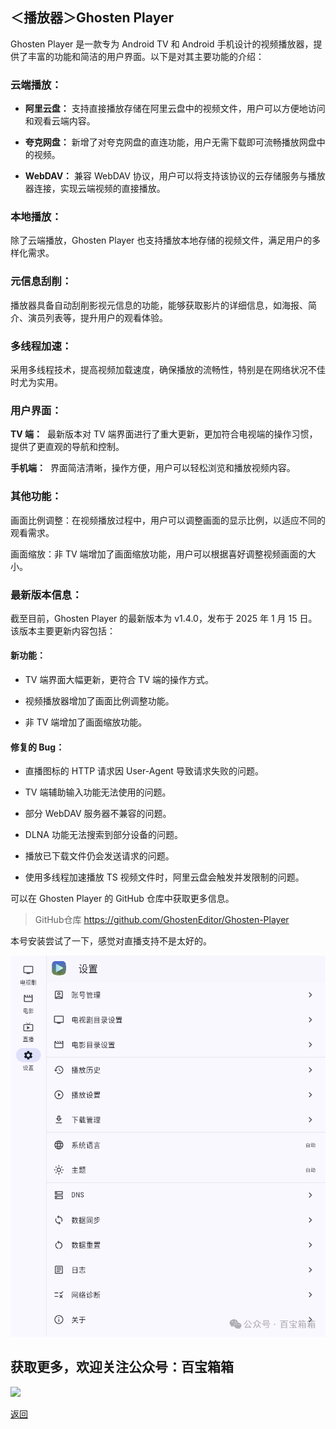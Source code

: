 ## ＜播放器＞Ghosten Player

Ghosten Player 是一款专为 Android TV 和 Android 手机设计的视频播放器，提供了丰富的功能和简洁的用户界面。以下是对其主要功能的介绍：



### 云端播放：

*   **阿里云盘：** 支持直接播放存储在阿里云盘中的视频文件，用户可以方便地访问和观看云端内容。

*   **夸克网盘：** 新增了对夸克网盘的直连功能，用户无需下载即可流畅播放网盘中的视频。

*   **WebDAV：** 兼容 WebDAV 协议，用户可以将支持该协议的云存储服务与播放器连接，实现云端视频的直接播放。



### 本地播放：

除了云端播放，Ghosten Player 也支持播放本地存储的视频文件，满足用户的多样化需求。

### 元信息刮削：

播放器具备自动刮削影视元信息的功能，能够获取影片的详细信息，如海报、简介、演员列表等，提升用户的观看体验。

### 多线程加速：

采用多线程技术，提高视频加载速度，确保播放的流畅性，特别是在网络状况不佳时尤为实用。

### 用户界面：

**TV 端：**  最新版本对 TV 端界面进行了重大更新，更加符合电视端的操作习惯，提供了更直观的导航和控制。

**手机端：**  界面简洁清晰，操作方便，用户可以轻松浏览和播放视频内容。


### 其他功能：

画面比例调整：在视频播放过程中，用户可以调整画面的显示比例，以适应不同的观看需求。

画面缩放：非 TV 端增加了画面缩放功能，用户可以根据喜好调整视频画面的大小。



### 最新版本信息：

截至目前，Ghosten Player 的最新版本为 v1.4.0，发布于 2025 年 1 月 15 日。该版本主要更新内容包括：

#### 新功能：

*   TV 端界面大幅更新，更符合 TV 端的操作方式。

*   视频播放器增加了画面比例调整功能。

*   非 TV 端增加了画面缩放功能。

#### 修复的 Bug：

*   直播图标的 HTTP 请求因 User-Agent 导致请求失败的问题。

*   TV 端辅助输入功能无法使用的问题。

*   部分 WebDAV 服务器不兼容的问题。

*   DLNA 功能无法搜索到部分设备的问题。

*   播放已下载文件仍会发送请求的问题。

*   使用多线程加速播放 TS 视频文件时，阿里云盘会触发并发限制的问题。



可以在 Ghosten Player 的 GitHub 仓库中获取更多信息。

>GitHub仓库
>https://github.com/GhostenEditor/Ghosten-Player

本号安装尝试了一下，感觉对直播支持不是太好的。

<img src="../assets/img/016_GhostenPlayer/GhostenPlayer.png" style="max-width:100%; height:auto;">



## 获取更多，欢迎关注公众号：百宝箱箱
<img src="../assets/GongZhongHao.png" style="max-width:100%; height:auto;">

[返回](..)